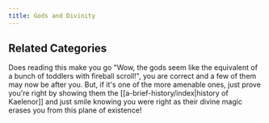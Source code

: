 ```yaml
---
title: Gods and Divinity
---
```

## Related Categories
Does reading this make you go "Wow, the gods seem like the equivalent of a bunch of toddlers with fireball scroll!", you are correct and a few of them may now be after you. But, if it's one of the more amenable ones, just prove you're right by showing them the [[a-brief-history/index|history of Kaelenor]] and just smile knowing you were right as their divine magic erases you from this plane of existence!